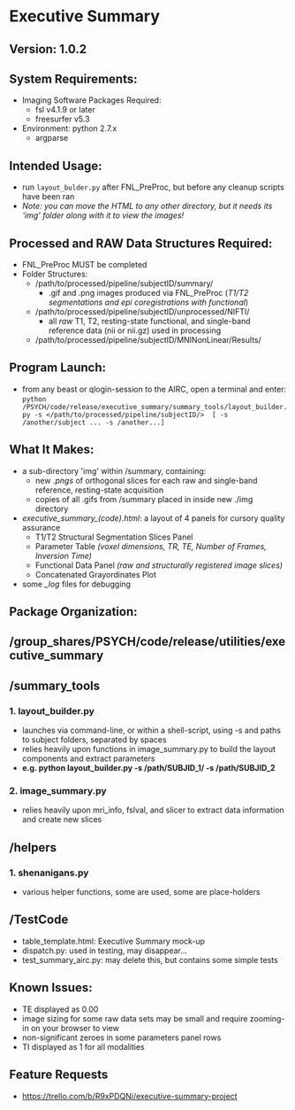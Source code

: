 # Executive Summary

## Version: 1.0.2

## System Requirements:
- Imaging Software Packages Required: 
  - fsl v4.1.9 or later
  - freesurfer v5.3
- Environment: python 2.7.x 
  - argparse
  
## Intended Usage:
- run `layout_bulder.py` after FNL\_PreProc, but before any cleanup scripts have been ran
- _Note: you can move the HTML to any other directory, but it needs its 'img' folder along with it to view the images!_

## Processed and RAW Data Structures Required:
- FNL_PreProc MUST be completed
- Folder Structures:
  - /path/to/processed/pipeline/subjectID/summary/
    - .gif and .png images produced via FNL_PreProc (_T1/T2 segmentations and epi coregistrations with functional_)
  - /path/to/processed/pipeline/subjectID/unprocessed/NIFTI/
    - all _raw_ T1, T2, resting-state functional, and single-band reference data (nii or nii.gz) used in processing
  - /path/to/processed/pipeline/subjectID/MNINonLinear/Results/

## Program Launch:
- from any beast or qlogin-session to the AIRC, open a terminal and enter: 
  `python /PSYCH/code/release/executive_summary/summary_tools/layout_builder.py -s </path/to/processed/pipeline/subjectID/>  [ -s /another/subject ... -s /another...]`

## What It Makes:
- a sub-directory 'img' within /summary, containing:
    - new _.pngs_ of orthogonal slices for each raw and single-band reference, resting-state acquisition
    - copies of all .gifs from /summary placed in inside new ./img directory
- _executive\_summary\_(code).html_: a layout of 4 panels for cursory quality assurance
    -  T1/T2 Structural Segmentation Slices Panel
    -  Parameter Table _(voxel dimensions, TR, TE, Number of Frames, Inversion Time)_
    -  Functional Data Panel _(raw and structurally registered image slices)_
    -  Concatenated Grayordinates Plot
- some _\_log_ files for debugging

## Package Organization:
## /group_shares/PSYCH/code/release/utilities/executive_summary
## /summary_tools
### 1. layout_builder.py
   - launches via command-line, or within a shell-script, using -s and paths to subject folders, separated by spaces
   - relies heavily upon functions in image_summary.py to build the layout components and extract parameters
   - __e.g. python layout_builder.py -s /path/SUBJID_1/ -s /path/SUBJID_2__ 

### 2. image_summary.py
   - relies heavily upon mri_info, fslval, and slicer to extract data information and create new slices
## /helpers
### 1. shenanigans.py
   - various helper functions, some are used, some are place-holders
## /TestCode
  - table_template.html: Executive Summary mock-up
  - dispatch.py: used in testing, may disappear...
  - test_summary_airc.py: may delete this, but contains some simple tests

## Known Issues:
  - TE displayed as 0.00
  - image sizing for some raw data sets may be small and require zooming-in on your browser to view
  - non-significant zeroes in some parameters panel rows
  - TI displayed as 1 for all modalities

## Feature Requests
 - https://trello.com/b/R9xPDQNi/executive-summary-project